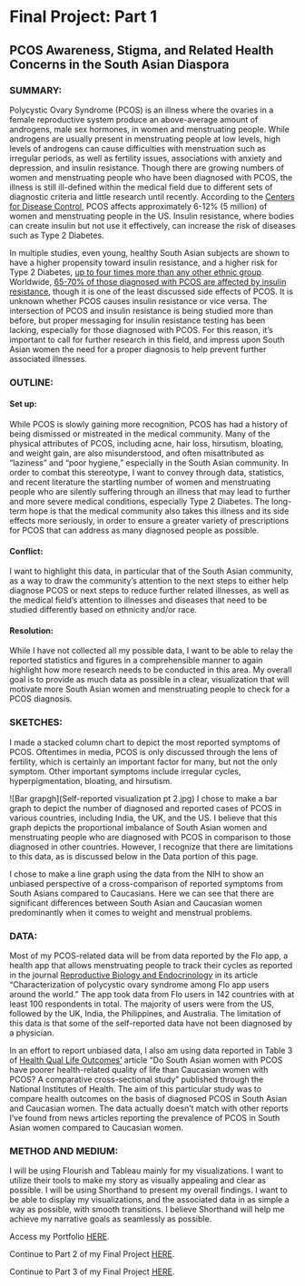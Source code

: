
# Final Project: Part 1
## PCOS Awareness, Stigma, and Related Health Concerns in the South Asian Diaspora 
### SUMMARY:
Polycystic Ovary Syndrome (PCOS) is an illness where the ovaries in a female reproductive system produce an above-average amount of androgens, male sex hormones, in women and menstruating people. While androgens are usually present in menstruating people at low levels, high levels of androgens can cause difficulties with menstruation such as irregular periods, as well as fertility issues, associations with anxiety and depression, and insulin resistance. Though there are growing numbers of women and menstruating people who have been diagnosed with PCOS, the illness is still ill-defined within the medical field due to different sets of diagnostic criteria and little research until recently. According to the [Centers for Disease Control](https://www.cdc.gov/diabetes/basics/pcos.html), PCOS affects approximately 6-12% (5 million) of women and menstruating people in the US. Insulin resistance, where bodies can create insulin but not use it effectively, can increase the risk of diseases such as Type 2 Diabetes. 

In multiple studies, even young, healthy South Asian subjects are shown to have a higher propensity toward insulin resistance, and a higher risk for Type 2 Diabetes, [up to four times more than any other ethnic group](https://www.sutterhealth.org/health/south-asian/risks/type-2-diabetes). Worldwide, [65-70% of those diagnosed with PCOS are affected by insulin resistance](https://www.ncbi.nlm.nih.gov/pmc/articles/PMC3277302/), though it is one of the least discussed side effects of PCOS. It is unknown whether PCOS causes insulin resistance or vice versa. The intersection of PCOS and insulin resistance is being studied more than before, but proper messaging for insulin resistance testing has been lacking, especially for those diagnosed with PCOS. For this reason, it’s important to call for further research in this field, and impress upon South Asian women the need for a proper diagnosis to help prevent further associated illnesses.

### OUTLINE:
#### Set up:
While PCOS is slowly gaining more recognition, PCOS has had a history of being dismissed or mistreated in the medical community. Many of the physical attributes of PCOS, including acne, hair loss, hirsutism, bloating, and weight gain, are also misunderstood, and often misattributed as “laziness” and “poor hygiene,” especially in the South Asian community. In order to combat this stereotype, I want to convey through data, statistics, and recent literature the startling number of women and menstruating people who are silently suffering through an illness that may lead to further and more severe medical conditions, especially Type 2 Diabetes. The long-term hope is that the medical community also takes this illness and its side effects more seriously, in order to ensure a greater variety of prescriptions for PCOS that can address as many diagnosed people as possible. 

#### Conflict:
I want to highlight this data, in particular that of the South Asian community, as a way to draw the community’s attention to the next steps to either help diagnose PCOS or next steps to reduce further related illnesses, as well as the medical field’s attention to illnesses and diseases that need to be studied differently based on ethnicity and/or race. 

#### Resolution: 
While I have not collected all my possible data, I want to be able to relay the reported statistics and figures in a comprehensible manner to again highlight how more research needs to be conducted in this area. My overall goal is to provide as much data as possible in a clear, visualization that will motivate more South Asian women and menstruating people to check for a PCOS diagnosis. 

### SKETCHES:
<div class="flourish-embed flourish-chart" data-src="visualisation/12741947"><script src="https://public.flourish.studio/resources/embed.js"></script></div>
I made a stacked column chart to depict the most reported symptoms of PCOS. Oftentimes in media, PCOS is only discussed through the lens of fertility, which is certainly an important factor for many, but not the only symptom. Other important symptoms include irregular cycles, hyperpigmentation, bloating, and hirsutism. 

![Bar grapgh](Self-reported visualization pt 2.jpg)
I chose to make a bar graph to depict the number of diagnosed and reported cases of PCOS in various countries, including India, the UK, and the US. I believe that this graph depicts the proportional imbalance of South Asian women and menstruating people who are diagnosed with PCOS in comparison to those diagnosed in other countries. However, I recognize that there are limitations to this data, as is discussed below in the Data portion of this page. 

<div class="flourish-embed flourish-chart" data-src="visualisation/12742006"><script src="https://public.flourish.studio/resources/embed.js"></script></div>
I chose to make a line graph using the data from the NIH to show an unbiased perspective of a cross-comparison of reported symptoms from South Asians compared to Caucasians. Here we can see that there are significant differences between South Asian and Caucasian women predominantly when it comes to weight and menstrual problems. 

### DATA: 
Most of my PCOS-related data will be from data reported by the Flo app, a health app that allows menstruating people to track their cycles as reported in the journal [Reproductive Biology and Endocrinology](https://rbej.biomedcentral.com/articles/10.1186/s12958-021-00719-y#Sec8) in its article “Characterization of polycystic ovary syndrome among Flo app users around the world.” The app took data from Flo users in 142 countries with at least 100 respondents in total. The majority of users were from the US, followed by the UK, India, the Philippines, and Australia. The limitation of this data is that some of the self-reported data have not been diagnosed by a physician. 

In an effort to report unbiased data, I also am using data reported in Table 3 of [Health Qual Life Outcomes’](https://www.ncbi.nlm.nih.gov/pmc/articles/PMC3024276/) article “Do South Asian women with PCOS have poorer health-related quality of life than Caucasian women with PCOS? A comparative cross-sectional study” published through the National Institutes of Health. The aim of this particular study was to compare health outcomes on the basis of diagnosed PCOS in South Asian and Caucasian women. The data actually doesn’t match with other reports I’ve found from news articles reporting the prevalence of PCOS in South Asian women compared to Caucasian women. 

### METHOD AND MEDIUM:
I will be using Flourish and Tableau mainly for my visualizations. I want to utilize their tools to make my story as visually appealing and clear as possible. I will be using Shorthand to present my overall findings. I want to be able to display my visualizations, and the associated data in as simple a way as possible, with smooth transitions. I believe Shorthand will help me achieve my narrative goals as seamlessly as possible. 

Access my Portfolio [HERE](https://amsen94.github.io/data-viz/).

Continue to Part 2 of my Final Project [HERE](https://amsen94.github.io/data-viz/project_pt2.html).

Continue to Part 3 of my Final Project [HERE](https://amsen94.github.io/data-viz/project_pt3.html).

